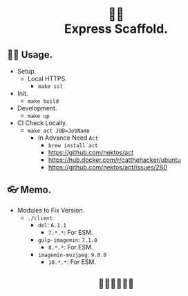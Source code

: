 <h1 align="center">
🧘‍♂️<br>
Express Scaffold.
</h1>

## 🧎‍♂️ Usage.

- Setup.
  - Local HTTPS.
    - `make ssl`
- Init.
  - `make build`
- Development.
  - `make up`
- CI Check Locally.
  - `make act JOB=JobName`
    - In Advance Need `Act`
      - `brew install act`
      - https://github.com/nektos/act
      - https://hub.docker.com/r/catthehacker/ubuntu
      - https://github.com/nektos/act/issues/280

## 👓 Memo.

- Modules to Fix Version.
  - `./client`
    - `del`: `6.1.1`
      - `7.*.*`: For ESM.
    - `gulp-imagemin`: `7.1.0`
      - `8.*.*`: For ESM.
    - `imagemin-mozjpeg`: `9.0.0`
      - `10.*.*`: For ESM.

<h2 align="center">🚶‍♂️🚶‍♂️🚶‍♂️</h2>
